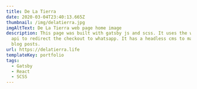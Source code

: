 ```yaml
---
title: De La Tierra
date: 2020-03-04T23:40:13.665Z
thumbnail: /img/delatierra.jpg
imgAltText: De La Tierra web page home image
description: This page was built with gatsby js and scss. It uses the whtasapp
  api to redirect the checkout to whatsapp. It has a headless cms to manage the
  blog posts.
url: https://delatierra.life
templateKey: portfolio
tags:
  - Gatsby
  - React
  - SCSS
---
```

